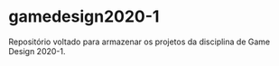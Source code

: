 # gamedesign2020-1
Repositório voltado para armazenar os projetos da disciplina de Game Design 2020-1.
